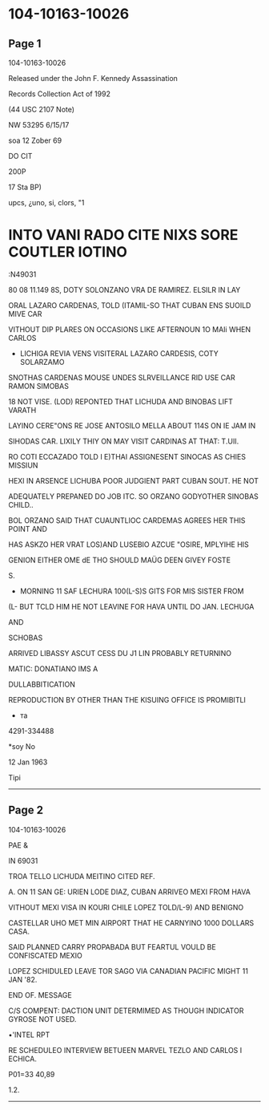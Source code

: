 # 104-10163-10026

## Page 1

104-10163-10026

Released under the John F. Kennedy Assassination

Records Collection Act of 1992

(44 USC 2107 Note)

NW 53295 6/15/17

soa 12 Zober 69

DO CIT

200Р

17 Sta BP)

upcs, ¿uno, si, clors, "1

# INTO VANI RADO CITE NIXS SORE COUTLER IOTINO

:N49031

80 08 11.149 8S, DOTY SOLONZANO VRA DE RAMIREZ. ELSILR IN LAY

ORAL LAZARO CARDENAS, TOLD (ITAMIL-SO THAT CUBAN ENS SUOILD MIVE CAR

VITHOUT DIP PLARES ON OCCASIONS LIKE AFTERNOUN 1O MAIi WHEN CARLOS

- LICHIGA REVIA VENS VISITERAL LAZARO CARDESIS, COTY SOLARZAMO

SNOTHAS CARDENAS MOUSE UNDES SLRVEILLANCE RID USE CAR RAMON SIMOBAS

18 NOT VISE. (LOD) REPONTED THAT LICHUDA AND BINOBAS LIFT VARATH

LAYINO CERE"ONS RE JOSE ANTOSILO MELLA ABOUT 114S ON IE JAM IN

SIHODAS CAR. LIXILY THIY ON MAY VISIT CARDINAS AT THAT: T.UII.

RO COTI ECCAZADO TOLD I E)THAI ASSIGNESENT SINOCAS AS CHIES MISSIUN

HEXI IN ARSENCE LICHUBA POOR JUDGIENT PART CUBAN SOUT. HE NOT

ADEQUATELY PREPANED DO JOB ITC. SO ORZANO GODYOTHER SINOBAS CHILD..

BOL ORZANO SAID THAT CUAUNTLIOC CARDEMAS AGREES HER THIS POINT AND

HAS ASKZO HER VRAT LOS)AND LUSEBIO AZCUE "OSIRE, MPLYIHE HIS

GENION EITHER OME dE THO SHOULD MAÜG DEEN GIVEY FOSTE

S.

* MORNING 11 SAF LECHURA 100(L-S)S GITS FOR MIS SISTER FROM

(L- BUT TCLD HIM HE NOT LEAVINE FOR HAVA UNTIL DO JAN. LECHUGA

AND

SCHOBAS

ARRIVED LIBASSY ASCUT CESS DU J1 LIN PROBABLY RETURNINO

MATIC: DONATIANO IMS A

DULLABBITICATION

REPRODUCTION BY OTHER THAN THE KISUING OFFICE IS PROMIBITLI

- та

4291-334488

*soy No

12 Jan 1963

Tipi

---

## Page 2

104-10163-10026

PAE &

IN 69031

TROA TELLO LICHUDA MEITINO CITED REF.

A. ON 11 SAN GE: URIEN LODE DIAZ, CUBAN ARRIVEO MEXI FROM HAVA

VITHOUT MEXI VISA IN KOURI CHILE LOPEZ TOLD/L-9) AND BENIGNO

CASTELLAR UHO MET MIN AIRPORT THAT HE CARNYINO 1000 DOLLARS CASA.

SAID PLANNED CARRY PROPABADA BUT FEARTUL VOULD BE CONFISCATED MEXIO

LOPEZ SCHIDULED LEAVE TOR SAGO VIA CANADIAN PACIFIC MIGHT 11 JAN '82.

END OF. MESSAGE

C/S COMPENT: DACTION UNIT DETERMIMED AS THOUGH INDICATOR GYROSE NOT USED.

•'INTEL RPT

RE SCHEDULEO INTERVIEW BETUEEN MARVEL TEZLO AND CARLOS I ECHICA.

P01=33 40,89

1.2.

---

